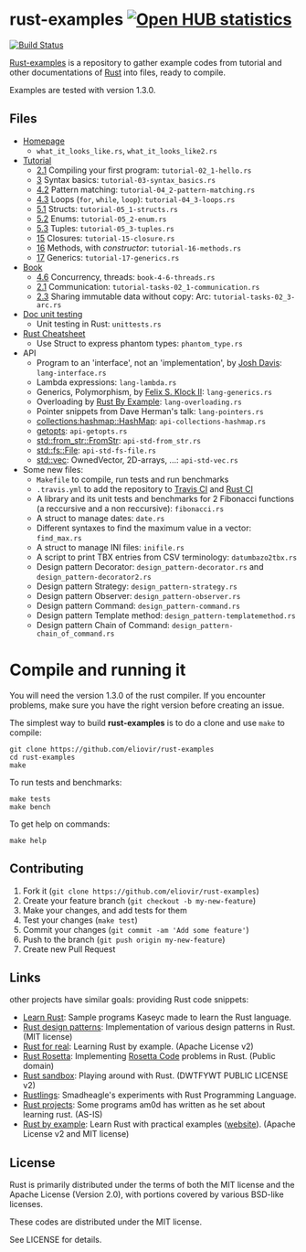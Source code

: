 rust-examples [![Open HUB statistics](https://www.openhub.net/p/rust-examples/widgets/project_thin_badge.gif)](https://www.openhub.net/p/rust-examples/)
=============

[![Build Status](http://travis-ci.org/eliovir/rust-examples.png?branch=master)](https://travis-ci.org/eliovir/rust-examples)

[Rust-examples](https://github.com/eliovir/rust-examples) is a repository to
gather example codes from tutorial and other documentations of
[Rust](http://www.rust-lang.org/) into files, ready to compile.

Examples are tested with version 1.3.0.

## Files

* [Homepage](http://www.rust-lang.org/)
    * `what_it_looks_like.rs`, `what_it_looks_like2.rs`
* [Tutorial]
    * [2.1](http://doc.rust-lang.org/tutorial.html#compiling-your-first-program) Compiling your first program: `tutorial-02_1-hello.rs`
    * [3](http://doc.rust-lang.org/tutorial.html#syntax-basics) Syntax basics: `tutorial-03-syntax_basics.rs`
    * [4.2](http://doc.rust-lang.org/tutorial.html#pattern-matching) Pattern matching: `tutorial-04_2-pattern-matching.rs`
    * [4.3](http://doc.rust-lang.org/tutorial.html#loops) Loops (`for`, `while`, `loop`): `tutorial-04_3-loops.rs`
    * [5.1](http://doc.rust-lang.org/tutorial.html#structs) Structs: `tutorial-05_1-structs.rs`
    * [5.2](http://doc.rust-lang.org/tutorial.html#enums) Enums: `tutorial-05_2-enum.rs`
    * [5.3](http://doc.rust-lang.org/tutorial.html#tuples) Tuples: `tutorial-05_3-tuples.rs`
    * [15](http://doc.rust-lang.org/tutorial.html#closures) Closures: `tutorial-15-closure.rs`
    * [16](http://doc.rust-lang.org/tutorial.html#methods) Methods, with *constructor*: `tutorial-16-methods.rs`
    * [17](http://doc.rust-lang.org/tutorial.html#generics) Generics: `tutorial-17-generics.rs`
* [Book]
    * [4.6](http://doc.rust-lang.org/book/concurrency.html#threads) Concurrency, threads: `book-4-6-threads.rs`
    * [2.1](http://doc.rust-lang.org/guide-tasks.html#communication) Communication: `tutorial-tasks-02_1-communication.rs`
    * [2.3](http://doc.rust-lang.org/guide-tasks.html#sharing-immutable-data-without-copy:-arc) Sharing immutable data without copy: Arc: `tutorial-tasks-02_3-arc.rs`
* [Doc unit testing]
    * Unit testing in Rust: `unittests.rs`
* [Rust Cheatsheet]
    * Use Struct to express phantom types: `phantom_type.rs`
* API
    * Program to an 'interface', not an 'implementation', by [Josh Davis](http://joshldavis.com/2013/07/01/program-to-an-interface-fool/): `lang-interface.rs`
    * Lambda expressions: `lang-lambda.rs`
    * Generics, Polymorphism, by [Felix S. Klock II](https://github.com/Rust-Meetup-Paris/Talks/tree/master/introduction_to_rust): `lang-generics.rs`
    * Overloading by [Rust By Example](http://rustbyexample.com/ops.html): `lang-overloading.rs`
    * Pointer snippets from Dave Herman's talk: `lang-pointers.rs`
    * [collections:hashmap::HashMap](http://doc.rust-lang.org/collections/hashmap/struct.HashMap.html): `api-collections-hashmap.rs`
    * [getopts](http://doc.rust-lang.org/getopts/index.html): `api-getopts.rs`
    * [std::from_str::FromStr](http://doc.rust-lang.org/std/from_str/trait.FromStr.html): `api-std-from_str.rs`
    * [std::fs::File](http://doc.rust-lang.org/std/fs/index.html): `api-std-fs-file.rs`
    * [std::vec](http://doc.rust-lang.org/std/vec/index.html): OwnedVector, 2D-arrays, ...: `api-std-vec.rs`
* Some new files:
    * `Makefile` to compile, run tests and run benchmarks
    * `.travis.yml` to add the repository to [Travis CI](https://travis-ci.org/eliovir/rust-examples) and [Rust CI](http://www.rust-ci.org/p/90/)
    * A library and its unit tests and benchmarks for 2 Fibonacci functions (a reccursive and a non reccursive): `fibonacci.rs`
    * A struct to manage dates: `date.rs`
    * Different syntaxes to find the maximum value in a vector: `find_max.rs`
    * A struct to manage INI files: `inifile.rs`
    * A script to print TBX entries from CSV terminology: `datumbazo2tbx.rs`
    * Design pattern Decorator: `design_pattern-decorator.rs` and `design_pattern-decorator2.rs`
    * Design pattern Strategy: `design_pattern-strategy.rs`
    * Design pattern Observer: `design_pattern-observer.rs`
    * Design pattern Command: `design_pattern-command.rs`
    * Design pattern Template method: `design_pattern-templatemethod.rs`
    * Design pattern Chain of Command: `design_pattern-chain_of_command.rs`

[Tutorial]: http://doc.rust-lang.org/tutorial.html
[The Rust Reference Manual]: http://doc.rust-lang.org/rust.html
[Book]: http://doc.rust-lang.org/book/
[Doc unit testing]: http://doc.rust-lang.org/guide-testing.html
[Rust Cheatsheet]: http://doc.rust-lang.org/complement-cheatsheet.html#how-do-i-express-phantom-types?


# Compile and running it

You will need the version 1.3.0 of the rust compiler.
If you encounter problems, make sure you have the right version before creating an issue.

The simplest way to build **rust-examples** is to do a clone and use ``make`` to compile:


    git clone https://github.com/eliovir/rust-examples
    cd rust-examples
    make

To run tests and benchmarks:

    make tests
    make bench

To get help on commands:

    make help

## Contributing

1. Fork it (`git clone https://github.com/eliovir/rust-examples`)
2. Create your feature branch (`git checkout -b my-new-feature`)
3. Make your changes, and add tests for them
4. Test your changes (`make test`)
5. Commit your changes (`git commit -am 'Add some feature'`)
6. Push to the branch (`git push origin my-new-feature`)
7. Create new Pull Request

## Links

other projects have similar goals: providing Rust code snippets:

- [Learn Rust](https://github.com/kaseyc/Learn-Rust): Sample programs Kaseyc made to learn the Rust language.
- [Rust design patterns](https://github.com/jdavis/rust-design-patterns): Implementation of various design patterns in Rust. (MIT license)
- [Rust for real](https://github.com/FlaPer87/rust-for-real): Learning Rust by example. (Apache License v2)
- [Rust Rosetta](https://github.com/Hoverbear/rust-rosetta): Implementing [Rosetta Code](http://rosettacode.org/) problems in Rust. (Public domain)
- [Rust sandbox](https://github.com/rntz/rust-sandbox): Playing around with Rust. (DWTFYWT PUBLIC LICENSE v2)
- [Rustlings](https://github.com/smadhueagle/rustlings): Smadheagle's experiments with Rust Programming Language.
- [Rust projects](https://github.com/am0d/rust-projects): Some programs am0d has written as he set about learning rust. (AS-IS)
- [Rust by example](https://github.com/japaric/rust-by-example): Learn Rust with practical examples ([website](http://rustbyexample.com/)). (Apache License v2 and MIT license)

## License

Rust is primarily distributed under the terms of both the MIT license
and the Apache License (Version 2.0), with portions covered by various
BSD-like licenses.

These codes are distributed under the MIT license.

See LICENSE for details.
